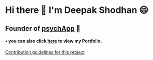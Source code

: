 # Hi there 👋 I'm Deepak Shodhan 😄


## Founder of [psychApp](bit.ly/get_pstchApp) 🧠


#### • you can also click [here](quora.com/profile/Ashish-Kulkarni-100) to view my Portfolio.


[Contribution guidelines for this project](docs/CONTRIBUTING.md)
<!--
**deShodhan/deShodhan** is a ✨ _special_ ✨ repository because its `README.md` (this file) appears on your GitHub profile.

Here are some ideas to get you started:

- 🔭 I’m currently working on ...
- 🌱 I’m currently learning ...
- 👯 I’m looking to collaborate on ...
- 🤔 I’m looking for help with ...
- 💬 Ask me about ...
- 📫 How to reach me: ...
- 😄 Pronouns: ...
- ⚡ Fun fact: ...
-->
